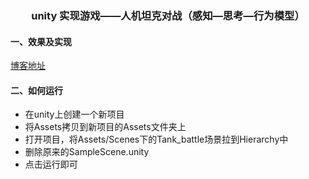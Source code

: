 ### <center>unity 实现游戏——人机坦克对战（感知—思考—行为模型）</center>
#### 一、效果及实现
[博客地址](https://blog.csdn.net/Y2807593076/article/details/135511334)

#### 二、如何运行
- 在unity上创建一个新项目
- 将Assets拷贝到新项目的Assets文件夹上
- 打开项目，将Assets/Scenes下的Tank_battle场景拉到Hierarchy中
- 删除原来的SampleScene.unity
- 点击运行即可